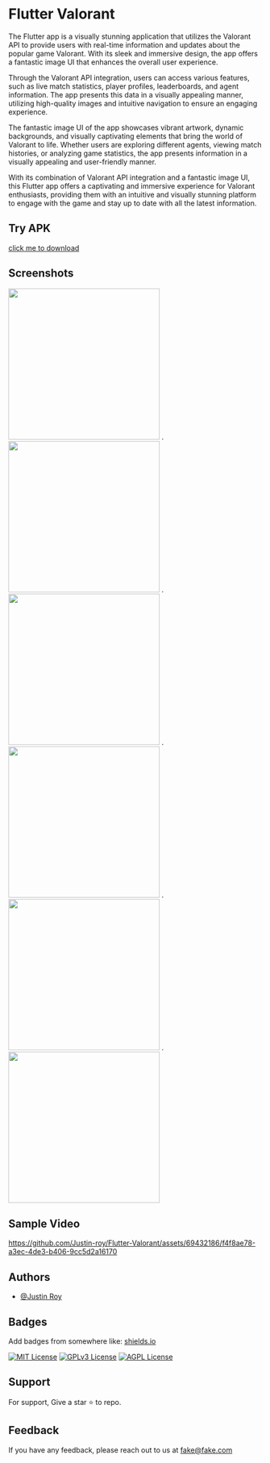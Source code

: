 # Flutter Valorant
The Flutter app is a visually stunning application that utilizes the Valorant API to provide users with real-time information and updates about the popular game Valorant. With its sleek and immersive design, the app offers a fantastic image UI that enhances the overall user experience.

Through the Valorant API integration, users can access various features, such as live match statistics, player profiles, leaderboards, and agent information. The app presents this data in a visually appealing manner, utilizing high-quality images and intuitive navigation to ensure an engaging experience.

The fantastic image UI of the app showcases vibrant artwork, dynamic backgrounds, and visually captivating elements that bring the world of Valorant to life. Whether users are exploring different agents, viewing match histories, or analyzing game statistics, the app presents information in a visually appealing and user-friendly manner.

With its combination of Valorant API integration and a fantastic image UI, this Flutter app offers a captivating and immersive experience for Valorant enthusiasts, providing them with an intuitive and visually stunning platform to engage with the game and stay up to date with all the latest information.

## Try APK
[click me to download](https://github.com/Justin-roy/Flutter-Valorant/blob/main/apk/app-release.apk)

## Screenshots
<img width="300" src="https://firebasestorage.googleapis.com/v0/b/instagram-clone-cf306.appspot.com/o/github_ss%2Fvalorant%20ss%2Fss1.jpg?alt=media&token=da3b39be-0a02-417f-a289-a6757a1354e7">  .
<img width="300" src="https://firebasestorage.googleapis.com/v0/b/instagram-clone-cf306.appspot.com/o/github_ss%2Fvalorant%20ss%2Fss3.jpg?alt=media&token=da3b39be-0a02-417f-a289-a6757a1354e7">  .
<img width="300" src="https://firebasestorage.googleapis.com/v0/b/instagram-clone-cf306.appspot.com/o/github_ss%2Fvalorant%20ss%2Fss2.jpg?alt=media&token=da3b39be-0a02-417f-a289-a6757a1354e7">  .
<img width="300" src="https://firebasestorage.googleapis.com/v0/b/instagram-clone-cf306.appspot.com/o/github_ss%2Fvalorant%20ss%2Fss6.jpg?alt=media&token=da3b39be-0a02-417f-a289-a6757a1354e7">  .
<img width="300" src="https://firebasestorage.googleapis.com/v0/b/instagram-clone-cf306.appspot.com/o/github_ss%2Fvalorant%20ss%2Fss4.jpg?alt=media&token=da3b39be-0a02-417f-a289-a6757a1354e7">  .
<img width="300" src="https://firebasestorage.googleapis.com/v0/b/instagram-clone-cf306.appspot.com/o/github_ss%2Fvalorant%20ss%2Fss5.jpg?alt=media&token=da3b39be-0a02-417f-a289-a6757a1354e7">


## Sample Video

https://github.com/Justin-roy/Flutter-Valorant/assets/69432186/f4f8ae78-a3ec-4de3-b406-9cc5d2a16170



## Authors

- [@Justin Roy](https://www.linkedin.com/in/justin-roy-4817551ba/)


## Badges

Add badges from somewhere like: [shields.io](https://shields.io/)

[![MIT License](https://img.shields.io/badge/License-MIT-green.svg)](https://choosealicense.com/licenses/mit/)
[![GPLv3 License](https://img.shields.io/badge/License-GPL%20v3-yellow.svg)](https://opensource.org/licenses/)
[![AGPL License](https://img.shields.io/badge/license-AGPL-blue.svg)](http://www.gnu.org/licenses/agpl-3.0)


## Support

For support, Give a star ⭐ to repo.


## Feedback

If you have any feedback, please reach out to us at fake@fake.com

